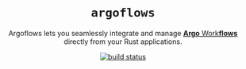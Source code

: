 <div align="center">
  <h1><code>argoflows</code></h1>

  <p>
    Argoflows lets you seamlessly integrate and manage 
    <a href="https://argo-workflows.readthedocs.io/en/latest/">
      <strong>Argo</strong> Work<strong>flows</strong>
    </a>directly from your Rust applications.
  </p>

  <p>
    <a href="https://github.com/gauravgahlot/argoflows/actions?query=workflow%3ACI"><img src="https://github.com/gauravgahlot/argoflows/actions/workflows/ci.yaml/badge.svg" alt="build status" /></a>
    <!-- <a href="https://docs.rs/whisk"><img src="https://docs.rs/whisk/badge.svg" alt="Documentation Status" /></a> -->
  </p>
</div>
